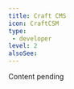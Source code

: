 ```yaml
---
title: Craft CMS
icon: CraftCSM
type:
 - developer
level: 2
alsoSee:
---
```


Content pending
